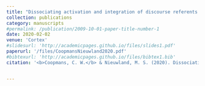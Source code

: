 ```yaml
---
title: "Dissociating activation and integration of discourse referents: Evidence from ERPs and oscillations."
collection: publications
category: manuscripts
#permalink: /publication/2009-10-01-paper-title-number-1
date: 2020-02-02
venue: 'Cortex'
#slidesurl: 'http://academicpages.github.io/files/slides1.pdf'
paperurl: '/files/CoopmansNieuwland2020.pdf'
#bibtexurl: 'http://academicpages.github.io/files/bibtex1.bib'
citation: '<b>Coopmans, C. W.</b> & Nieuwland, M. S. (2020). Dissociating activation and integration of discourse referents: Evidence from ERPs and oscillations. <i>Cortex, 126</i>, 83-106.'


---
```


